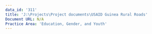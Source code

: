 ```yaml
---
data_id: '311'
title: 'J:\Projects\Project documents\USAID Guinea Rural Roads'
Document URL: N/A
Practice Area: 'Education, Gender, and Youth'
---
```

